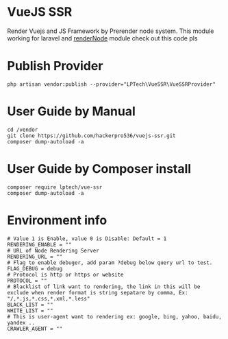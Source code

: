 # VueJS SSR
Render Vuejs and JS Framework by Prerender node system. This module working for laravel and [renderNode](https://github.com/hackerpro536/renderNode.git) module check out this code pls
# Publish Provider
```
php artisan vendor:publish --provider="LPTech\VueSSR\VueSSRProvider"
```
# User Guide by Manual
```
cd /vendor
git clone https://github.com/hackerpro536/vuejs-ssr.git
composer dump-autoload -a
```
# User Guide by Composer install
```
composer require lptech/vue-ssr
composer dump-autoload -a
```

# Environment info
```
# Value 1 is Enable, value 0 is Disable: Default = 1
RENDERING_ENABLE = ""
# URL of Node Rendering Server
RENDERING_URL = ""
# Flag to enable debuger, add param ?debug below query url to test.
FLAG_DEBUG = debug
# Protocol is http or https or website
PROTOCOL = ""
# Blacklist of link want to rendering, the link in this will be exclude when render format is string sepatare by comma, Ex: "/,*.js,*.css,*.xml,*.less"
BLACK_LIST = ""
WHITE_LIST = ""
# This is user-agent want to rendering ex: google, bing, yahoo, baidu, yandex ..
CRAWLER_AGENT = ""
```
